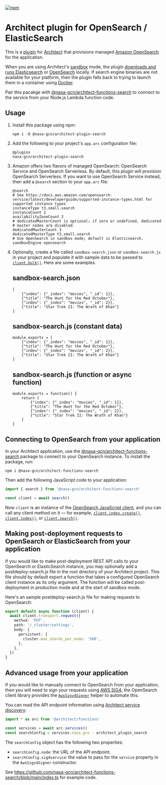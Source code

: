 [![npm](https://img.shields.io/npm/v/@nasa-gcn/architect-plugin-search)](https://www.npmjs.com/package/@nasa-gcn/architect-plugin-search)

# Architect plugin for OpenSearch / ElasticSearch

This is a [plugin](https://arc.codes/docs/en/guides/plugins/overview) for [Architect](https://arc.codes/) that provisions managed [Amazon OpenSearch](https://aws.amazon.com/opensearch-service/) for the application.

When you are using Architect's [sandbox](https://arc.codes/docs/en/reference/cli/sandbox) mode, the plugin [downloads and runs Elasticsearch](https://www.elastic.co/guide/en/elasticsearch/reference/current/install-elasticsearch.html#elasticsearch-install-packages) or [OpenSearch](https://opensearch.org/downloads.html#opensearch) locally. If search engine binaries are not available for your platform, then the plugin falls back to trying to launch them in a container using [Docker](https://www.docker.com).

Pair this pacakge with [@nasa-gcn/architect-functions-search](https://github.com/nasa-gcn/architect-functions-search) to connect to the service from your Node.js Lambda function code.

## Usage

1.  Install this package using npm:

        npm i -D @nasa-gcn/architect-plugin-search

2.  Add the following to your project's `app.arc` configuration file:

        @plugins
        nasa-gcn/architect-plugin-search

3.  Amazon offers two flavors of managed OpenSearch: OpenSearch Service and OpenSearch Serverless. By default, this plugin will provision OpenSearch Serverless. If you want to use OpenSearch Service instead, then add a `@search` section to your `app.arc` file:

        @search
        # See https://docs.aws.amazon.com/opensearch-service/latest/developerguide/supported-instance-types.html for supported instance types
        instanceType t3.small.search
        instanceCount 2
        availabilityZoneCount 2
        # dedicatedMasterCount is optional; if zero or undefined, dedicated
        # master nodes are disabled.
        dedicatedMasterCount 3
        dedicatedMasterType t3.small.search
        # Use OpenSearch in sandbox mode; default is Elasticsearch.
        sandboxEngine opensearch

4.  Optionally, create a file called `sandbox-search.json` or `sandbox-search.js` in your project and populate it with sample data to be passed to [`client.bulk()`](https://github.com/opensearch-project/opensearch-js/blob/main/guides/bulk.md). Here are some examples.

    ## sandbox-search.json

        [
            {"index": {"_index": "movies", "_id": 1}},
            {"title": "The Hunt for the Red October"},
            {"index": {"_index": "movies", "_id": 2}},
            {"title": "Star Trek II: The Wrath of Khan"}
        ]

    ## sandbox-search.js (constant data)

        module.exports = [
            {"index": {"_index": "movies", "_id": 1}},
            {"title": "The Hunt for the Red October"},
            {"index": {"_index": "movies", "_id": 2}},
            {"title": "Star Trek II: The Wrath of Khan"}
        ]

    ## sandbox-search.js (function or async function)

        module.exports = function() {
            return [
                {"index": {"_index": "movies", "_id": 1}},
                {"title": "The Hunt for the Red October"},
                {"index": {"_index": "movies", "_id": 2}},
                {"title": "Star Trek II: The Wrath of Khan"}
            ]
        }

## Connecting to OpenSearch from your application

In your Architect application, use the [@nasa-gcn/architect-functions-search](https://github.com/nasa-gcn/architect-functions-search) package to connect to your OpenSearch instance. To install the package, run:

```
npm i @nasa-gcn/architect-functions-search
```

Then add the following JavaScript code to your application:

```ts
import { search } from '@nasa-gcn/architect-functions-search'

const client = await search()
```

Now `client` is an instance of the [OpenSearch JavaScript client](https://opensearch.org/docs/latest/clients/javascript/index/), and you can call any client method on it — for example, [`client.index.create()`](https://opensearch.org/docs/latest/clients/javascript/index/#creating-an-index), [`client.index()`](https://opensearch.org/docs/latest/clients/javascript/index/#indexing-a-document), or [`client.search()`](https://opensearch.org/docs/latest/clients/javascript/index/#searching-for-documents).

## Making post-deployment requests to OpenSearch or ElasticSearch from your application

If you would like to make post-deployment REST API calls to your OpenSearch or ElasticSearch instance, you may optionally add a postdeploy-search.js file in the root directory of your Architect project. This file should by default export a function that takes a configured OpenSearch client instance as its only argument. The function will be called post-deployment in production mode and at the start of sandbox mode.

Here's an sample postdeploy-search.js file for making requests to OpenSearch:

```ts
export default async function (client) {
  await client.transport.request({
    method: 'PUT',
    path: '/_cluster/settings',
    body: {
      persistent: {
        cluster.max_shards_per_node: '500',
      },
    },
  })
}
```

## Advanced usage from your application

If you would like to manually connect to OpenSearch from your application, then you will need to sign your requests using [AWS SIG4](https://docs.aws.amazon.com/AmazonS3/latest/API/sig-v4-authenticating-requests.html); the OpenSearch client library provides the [`AwsSigv4Signer`](https://opensearch.org/docs/latest/clients/javascript/index/#authenticating-with-amazon-opensearch-service--aws-sigv4) helper to automate this.

You can read the API endpoint information using [Architect service discovery](<https://arc.codes/docs/en/reference/runtime-helpers/node.js#arc.services()>):

```ts
import * as arc from '@architect/functions'

const services = await arc.services()
const searchConfig = services.nasa_gcn - architect_plugin_search
```

The `searchConfig` object has the following two properties:

- `searchConfig.node`: the URL of the API endpoint.
- `searchConfig.sig4service`: the value to pass for the `service` property in the `AwsSigv4Signer` constructor.

See https://github.com/nasa-gcn/architect-functions-search/blob/main/index.ts for example code.
